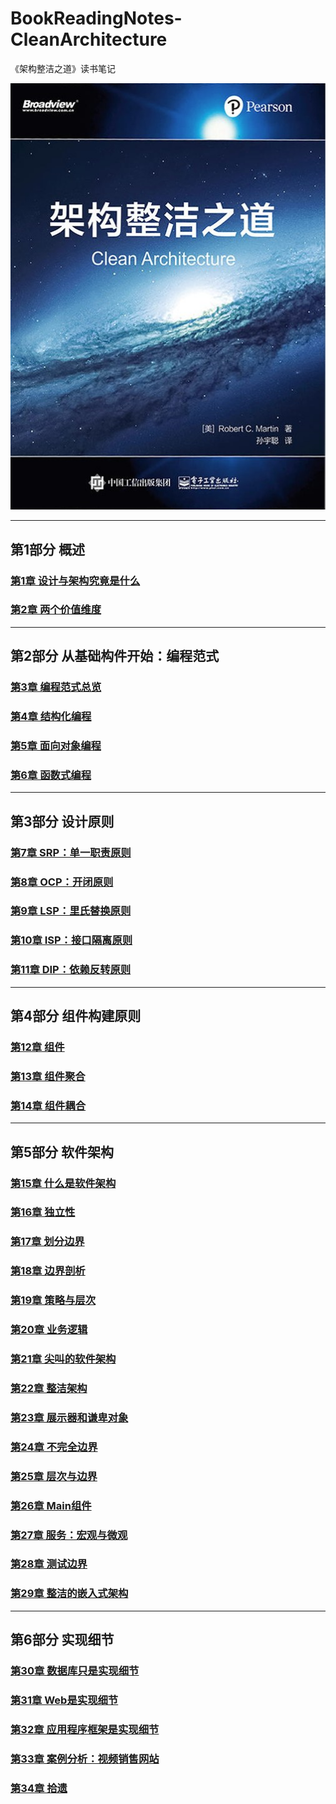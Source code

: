 # BookReadingNotes-CleanArchitecture
《架构整洁之道》读书笔记

![封面](s29943454.jpg)

---
## 第1部分 概述
### [第1章 设计与架构究竟是什么]()
### [第2章 两个价值维度]()  
---
## 第2部分 从基础构件开始：编程范式
### [第3章 编程范式总览]()
### [第4章 结构化编程]()
### [第5章 面向对象编程]()
### [第6章 函数式编程]()
---
## 第3部分 设计原则
### [第7章 SRP：单一职责原则]()
### [第8章 OCP：开闭原则]()
### [第9章 LSP：里氏替换原则]()
### [第10章 ISP：接口隔离原则]()
### [第11章 DIP：依赖反转原则]()
---
## 第4部分 组件构建原则
### [第12章 组件]()
### [第13章 组件聚合]()
### [第14章 组件耦合]()
---
## 第5部分 软件架构
### [第15章 什么是软件架构]()
### [第16章 独立性]()
### [第17章 划分边界]()
### [第18章 边界剖析]()
### [第19章 策略与层次]()
### [第20章 业务逻辑]()
### [第21章 尖叫的软件架构]()
### [第22章 整洁架构]()
### [第23章 展示器和谦卑对象]()
### [第24章 不完全边界]()
### [第25章 层次与边界]()
### [第26章 Main组件]()
### [第27章 服务：宏观与微观]()
### [第28章 测试边界]()
### [第29章 整洁的嵌入式架构]()
---
## 第6部分 实现细节
### [第30章 数据库只是实现细节]()
### [第31章 Web是实现细节]()
### [第32章 应用程序框架是实现细节]()
### [第33章 案例分析：视频销售网站]()
### [第34章 拾遗]()
